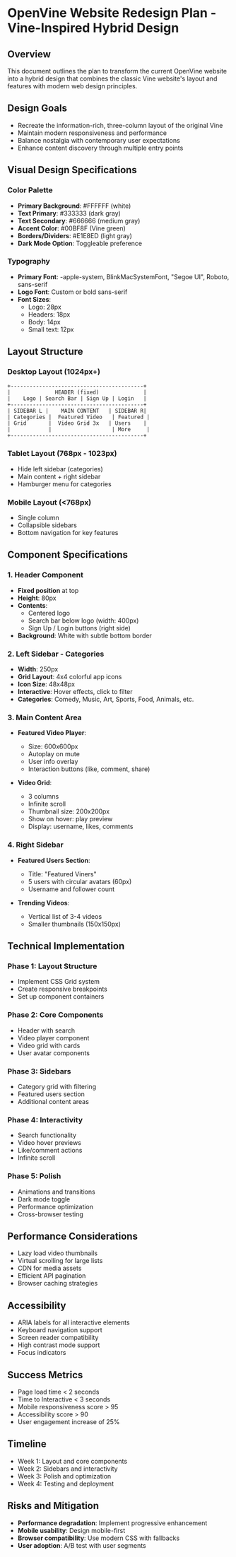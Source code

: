# OpenVine Website Redesign Plan - Vine-Inspired Hybrid Design

## Overview
This document outlines the plan to transform the current OpenVine website into a hybrid design that combines the classic Vine website's layout and features with modern web design principles.

## Design Goals
- Recreate the information-rich, three-column layout of the original Vine
- Maintain modern responsiveness and performance
- Balance nostalgia with contemporary user expectations
- Enhance content discovery through multiple entry points

## Visual Design Specifications

### Color Palette
- **Primary Background**: #FFFFFF (white)
- **Text Primary**: #333333 (dark gray)
- **Text Secondary**: #666666 (medium gray)
- **Accent Color**: #00BF8F (Vine green)
- **Borders/Dividers**: #E1E8ED (light gray)
- **Dark Mode Option**: Toggleable preference

### Typography
- **Primary Font**: -apple-system, BlinkMacSystemFont, "Segoe UI", Roboto, sans-serif
- **Logo Font**: Custom or bold sans-serif
- **Font Sizes**:
  - Logo: 28px
  - Headers: 18px
  - Body: 14px
  - Small text: 12px

## Layout Structure

### Desktop Layout (1024px+)
```
+------------------------------------------+
|              HEADER (fixed)              |
|    Logo | Search Bar | Sign Up | Login   |
+------------------------------------------+
| SIDEBAR L |    MAIN CONTENT   | SIDEBAR R|
| Categories |  Featured Video   | Featured |
| Grid       |  Video Grid 3x   | Users    |
|            |                   | More     |
+------------------------------------------+
```

### Tablet Layout (768px - 1023px)
- Hide left sidebar (categories)
- Main content + right sidebar
- Hamburger menu for categories

### Mobile Layout (<768px)
- Single column
- Collapsible sidebars
- Bottom navigation for key features

## Component Specifications

### 1. Header Component
- **Fixed position** at top
- **Height**: 80px
- **Contents**:
  - Centered logo
  - Search bar below logo (width: 400px)
  - Sign Up / Login buttons (right side)
- **Background**: White with subtle bottom border

### 2. Left Sidebar - Categories
- **Width**: 250px
- **Grid Layout**: 4x4 colorful app icons
- **Icon Size**: 48x48px
- **Interactive**: Hover effects, click to filter
- **Categories**: Comedy, Music, Art, Sports, Food, Animals, etc.

### 3. Main Content Area
- **Featured Video Player**:
  - Size: 600x600px
  - Autoplay on mute
  - User info overlay
  - Interaction buttons (like, comment, share)
  
- **Video Grid**:
  - 3 columns
  - Infinite scroll
  - Thumbnail size: 200x200px
  - Show on hover: play preview
  - Display: username, likes, comments

### 4. Right Sidebar
- **Featured Users Section**:
  - Title: "Featured Viners"
  - 5 users with circular avatars (60px)
  - Username and follower count
  
- **Trending Videos**:
  - Vertical list of 3-4 videos
  - Smaller thumbnails (150x150px)

## Technical Implementation

### Phase 1: Layout Structure
- Implement CSS Grid system
- Create responsive breakpoints
- Set up component containers

### Phase 2: Core Components
- Header with search
- Video player component
- Video grid with cards
- User avatar components

### Phase 3: Sidebars
- Category grid with filtering
- Featured users section
- Additional content areas

### Phase 4: Interactivity
- Search functionality
- Video hover previews
- Like/comment actions
- Infinite scroll

### Phase 5: Polish
- Animations and transitions
- Dark mode toggle
- Performance optimization
- Cross-browser testing

## Performance Considerations
- Lazy load video thumbnails
- Virtual scrolling for large lists
- CDN for media assets
- Efficient API pagination
- Browser caching strategies

## Accessibility
- ARIA labels for all interactive elements
- Keyboard navigation support
- Screen reader compatibility
- High contrast mode support
- Focus indicators

## Success Metrics
- Page load time < 2 seconds
- Time to Interactive < 3 seconds
- Mobile responsiveness score > 95
- Accessibility score > 90
- User engagement increase of 25%

## Timeline
- Week 1: Layout and core components
- Week 2: Sidebars and interactivity
- Week 3: Polish and optimization
- Week 4: Testing and deployment

## Risks and Mitigation
- **Performance degradation**: Implement progressive enhancement
- **Mobile usability**: Design mobile-first
- **Browser compatibility**: Use modern CSS with fallbacks
- **User adoption**: A/B test with user segments